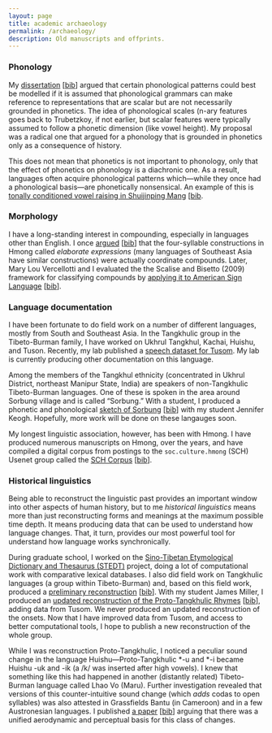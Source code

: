 ```yaml
---
layout: page
title: academic archaeology
permalink: /archaeology/
description: Old manuscripts and offprints.
---
```


### Phonology

My [dissertation]({{site.baseurl}}/assets/pdf/mortensen2006logical.pdf) [[bib]({{site.baseurl}}/assets/bib/mortensen2006logical.bib)] argued that certain phonological patterns could best be modelled if it is assumed that phonological grammars can make reference to representations that are scalar but are not necessarily grounded in phonetics. The idea of phonological scales (n-ary features goes back to Trubetzkoy, if not earlier, but scalar features were typically assumed to follow a phonetic dimension (like vowel height). My proposal was a radical one that argued for a phonology that is grounded in phonetics only as a consequence of history.

This does not mean that phonetics is not important to phonology, only that the effect of phonetics on phonology is a diachronic one. As a result, languages often acquire phonological patterns which—while they once had a phonological basis—are phonetically nonsensical. An example of this is [tonally conditioned vowel raising in Shuijinping Mang]({{site.baseurl}}/assets/pdf/mortensen2013tonally.pdf) [[bib]({{site.baseurl}}/assets/bib/mortensen2013tonally.bib). 

### Morphology

I have a long-standing interest in compounding, especially in languages other than English. I once [argued]({{site.baseurl}}/assets/pdf/mortensen2003hmong.pdf) [[bib]({{site.baseurl}}/assets/bib/mortensen2003hmong.bib)] that the four-syllable constructions in Hmong called *elaborate expressions* (many languages of Southeast Asia have similar constructions) were actually coordinate compounds. Later, Mary Lou Vercellotti and I evaluated the the Scalise and Bisetto (2009) framework for classifying compounds by [applying it to American Sign Language]({{site.baseurl}}/assets/pdf/vercellotti2012classification.pdf) [[bib]({{site.baseurl}}/assets/bib/vercellotti2012classification.bib)].

### Language documentation

I have been fortunate to do field work on a number of different languages, mostly from South and Southeast Asia. In the Tangkhulic group in the Tibeto-Burman family, I have worked on Ukhrul Tangkhul, Kachai, Huishu, and Tuson. Recently, my lab published a [speech dataset for Tusom](https://github.com/dmort27/tusom2021). My lab is currently producing other documentation on this language.

Among the members of the Tangkhul ethnicity (concentrated in Ukhrul District, northeast Manipur State, India) are speakers of non-Tangkhulic Tibeto-Burman languages. One of these is spoken in the area around Sorbung village and is called “Sorbung.” With a student, I produced a phonetic and phonological [sketch of Sorbung]({{site.baseurl}}/assets/pdf/mortensen2011sorbung.pdf) [[bib]({{site.baseurl}}/assets/bib/mortensen2011sorbung.bib)] with my student Jennifer Keogh. Hopefully, more work will be done on these langauges soon.

My longest linguistic association, however, has been with Hmong. I have produced numerous manuscripts on Hmong, over the years, and have compiled a digital corpus from postings to the `soc.culture.hmong` (SCH) Usenet group called the [SCH Corpus]({{site.baseurl}}/assets/zip/sch_corpus-2.0.zip) [[bib]({{site.baseurl}}/assets/bib/mortensen2017sch.bib)].

### Historical linguistics

Being able to reconstruct the linguistic past provides an important window into other aspects of human history, but to me *historical linguistics* means more than just reconstructing forms and meanings at the maximum possible time depth. It means producing data that can be used to understand how language changes. That, it turn, provides our most powerful tool for understand how language works synchronically.

During graduate school, I worked on the [Sino-Tibetan Etymological Dictionary and Thesaurus (STEDT)](https://stedt.berkeley.edu/) project, doing a lot of computational work with comparative lexical databases. I also did field work on Tangkhulic languages (a group within Tibeto-Burman) and, based on this field work, produced a [preliminary reconstruction]({{site.baseurl}}/assets/pdf/mortensen2003comparative.pdf) [[bib]({{site.baseurl}}/assets/bib/mortensen2003comparative.bib)]. With my student James Miller, I produced an [updated reconstruction of the Proto-Tangkhulic Rhymes]({{site.baseurl}}/assets/pdf/mortensen2013reconstruction.pdf) [[bib]({{site.baseurl}}/assets/bib/mortensen2013reconstruction.bib)], adding data from Tusom. We never produced an updated reconstruction of the onsets. Now that I have improved data from Tusom, and access to better computational tools, I hope to publish a new reconstruction of the whole group.

While I was reconstruction Proto-Tangkhulic, I noticed a peculiar sound change in the language Huishu—Proto-Tangkhulic \*-u and \*-i became Huishu -uk and -ik (a /k/ was inserted after high vowels). I knew that something like this had happened in another (distantly related) Tibeto-Burman language called Lhao Vo (Maru). Further investigation revealed that versions of this counter-intuitive sound change (which *adds* codas to open syllables) was also attested in Grassfields Bantu (in Cameroon) and in a few Austronesian languages. I published [a paper]({{site.baseurl}}/assets/pdf/mortensen2012emergence.pdf) [[bib]({{site.baseurl}}/assets/bib/mortensen2012emergence.bib)] arguing that there was a unified aerodynamic and perceptual basis for this class of changes.
